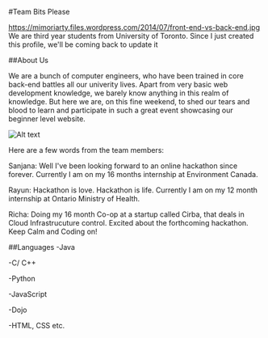 #Team Bits Please


https://mimoriarty.files.wordpress.com/2014/07/front-end-vs-back-end.jpg
We are third year students from University of Toronto. Since I just created this profile, we'll be coming back to update it

##About Us

We are a bunch of computer engineers, who have been trained in core back-end battles all our univerity lives. Apart from very basic web development knowledge, we barely know anything in this realm of knowledge. But here we are, on this fine weekend, to shed our tears and blood to learn and participate in such a great event showcasing our beginner level website. 

![Alt text](https://mimoriarty.files.wordpress.com/2014/07/front-end-vs-back-end.jpg)

Here are a few words from the team members:

Sanjana: Well I've been looking forward to an online hackathon since forever. Currently I am on my 16 months internship at Environment Canada.

Rayun: Hackathon is love. Hackathon is life. Currently I am on my 12 month internship at Ontario Ministry of Health.

Richa: Doing my 16 month Co-op at a startup called Cirba, that deals in Cloud Infrastrucuture control. Excited about the forthcoming hackathon. Keep Calm and Coding on!


##Languages
-Java

-C/ C++

-Python

-JavaScript

-Dojo

-HTML, CSS etc.
